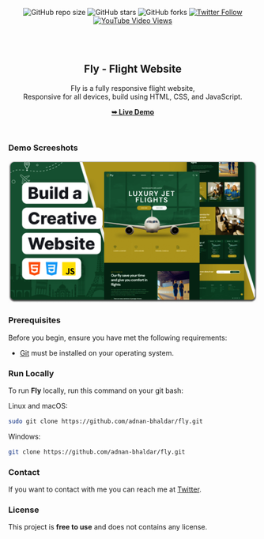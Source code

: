 <div align="center">
  
  ![GitHub repo size](https://img.shields.io/github/repo-size/adnan-bhaldar/fly)
  ![GitHub stars](https://img.shields.io/github/stars/adnan-bhaldar/fly?style=social)
  ![GitHub forks](https://img.shields.io/github/forks/adnan-bhaldar/fly?style=social)
[![Twitter Follow](https://img.shields.io/twitter/follow/Adnan__Bhaldar?style=social)](https://twitter.com/intent/follow?screen_name=adnan__bhaldar)
  [![YouTube Video Views](https://img.shields.io/youtube/views/wWyv5dl0nFg?style=social)](https://youtu.be/wWyv5dl0nFg)

  <br />
  <br />

  <h2 align="center">Fly - Flight Website</h2>

  Fly is a fully responsive flight website, <br />Responsive for all devices, build using HTML, CSS, and JavaScript.

  <a href="https://adnan-bhaldar.github.io/Fly/"><strong>➥ Live Demo</strong></a>

</div>

<br />

### Demo Screeshots

![Fly Desktop Demo](./readme-images/desktop.png "Desktop Demo")

### Prerequisites

Before you begin, ensure you have met the following requirements:

* [Git](https://git-scm.com/downloads "Download Git") must be installed on your operating system.

### Run Locally

To run **Fly** locally, run this command on your git bash:

Linux and macOS:

```bash
sudo git clone https://github.com/adnan-bhaldar/fly.git
```

Windows:

```bash
git clone https://github.com/adnan-bhaldar/fly.git
```

### Contact

If you want to contact with me you can reach me at [Twitter](https://www.twitter.com/Adnan__Bhaldar).

### License

This project is **free to use** and does not contains any license.
